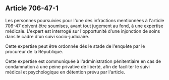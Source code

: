 Article 706-47-1
----
Les personnes poursuivies pour l'une des infractions mentionnées à l'article
706-47 doivent être soumises, avant tout jugement au fond, à une expertise
médicale. L'expert est interrogé sur l'opportunité d'une injonction de soins
dans le cadre d'un suivi socio-judiciaire.

Cette expertise peut être ordonnée dès le stade de l'enquête par le procureur de
la République.

Cette expertise est communiquée à l'administration pénitentiaire en cas de
condamnation à une peine privative de liberté, afin de faciliter le suivi
médical et psychologique en détention prévu par l'article.
